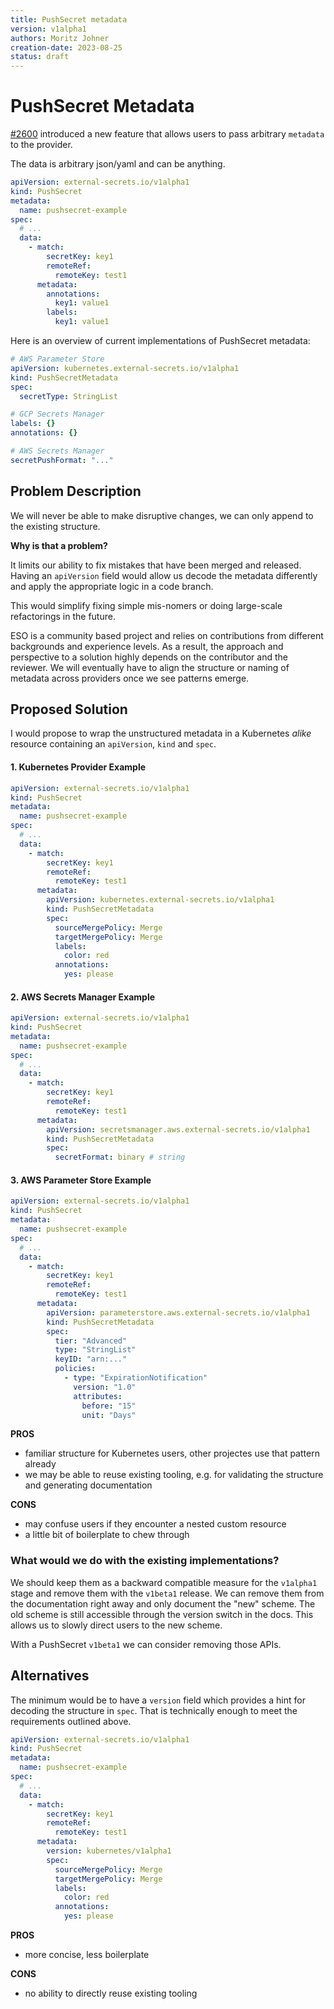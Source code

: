 ```yaml
---
title: PushSecret metadata
version: v1alpha1
authors: Moritz Johner
creation-date: 2023-08-25
status: draft
---
```

# PushSecret Metadata

[#2600](https://github.com/external-secrets/external-secrets/pull/2600) introduced a new feature that allows users to pass arbitrary `metadata` to the provider.

The data is arbitrary json/yaml and can be anything.

```yaml
apiVersion: external-secrets.io/v1alpha1
kind: PushSecret
metadata:
  name: pushsecret-example
spec:
  # ...
  data:
    - match:
        secretKey: key1
        remoteRef:
          remoteKey: test1
      metadata:
        annotations:
          key1: value1
        labels:
          key1: value1

```

Here is an overview of current implementations of PushSecret metadata:

```yaml
# AWS Parameter Store
apiVersion: kubernetes.external-secrets.io/v1alpha1
kind: PushSecretMetadata
spec:
  secretType: StringList
```

```yaml
# GCP Secrets Manager
labels: {}
annotations: {}
```

```yaml
# AWS Secrets Manager
secretPushFormat: "..."
```

## Problem Description

We will never be able to make disruptive changes, we can only append to the existing structure.

**Why is that a problem?**

It limits our ability to fix mistakes that have been merged and released. Having an `apiVersion` field would allow us decode the metadata differently and apply the appropriate logic in a code branch. 

This would simplify fixing simple mis-nomers or doing large-scale refactorings in the future. 

ESO is a community based project and relies on contributions from different backgrounds and experience levels. As a result, the approach and perspective to a solution highly depends
on the contributor and the reviewer. We will eventually have to align the structure or naming of metadata across providers once we see patterns emerge.

## Proposed Solution

I would propose to wrap the unstructured metadata in a Kubernetes *alike* resource containing an `apiVersion`, `kind` and `spec`. 

#### 1. Kubernetes Provider Example

```yaml
apiVersion: external-secrets.io/v1alpha1
kind: PushSecret
metadata:
  name: pushsecret-example
spec:
  # ...
  data:
    - match:
        secretKey: key1
        remoteRef:
          remoteKey: test1
      metadata:
        apiVersion: kubernetes.external-secrets.io/v1alpha1
        kind: PushSecretMetadata
        spec:
          sourceMergePolicy: Merge
          targetMergePolicy: Merge
          labels:
            color: red
          annotations:
            yes: please
```

#### 2. AWS Secrets Manager Example

```yaml
apiVersion: external-secrets.io/v1alpha1
kind: PushSecret
metadata:
  name: pushsecret-example
spec:
  # ...
  data:
    - match:
        secretKey: key1
        remoteRef:
          remoteKey: test1
      metadata:
        apiVersion: secretsmanager.aws.external-secrets.io/v1alpha1
        kind: PushSecretMetadata
        spec:
          secretFormat: binary # string
```

#### 3. AWS Parameter Store Example

```yaml
apiVersion: external-secrets.io/v1alpha1
kind: PushSecret
metadata:
  name: pushsecret-example
spec:
  # ...
  data:
    - match:
        secretKey: key1
        remoteRef:
          remoteKey: test1
      metadata:
        apiVersion: parameterstore.aws.external-secrets.io/v1alpha1
        kind: PushSecretMetadata
        spec:
          tier: "Advanced"
          type: "StringList"
          keyID: "arn:..."
          policies: 
            - type: "ExpirationNotification"
              version: "1.0"
              attributes: 
                before: "15"
                unit: "Days"
```

**PROS**
- familiar structure for Kubernetes users, other projectes use that pattern already
- we may be able to reuse existing tooling, e.g. for validating the structure and generating documentation

**CONS**
- may confuse users if they encounter a nested custom resource
- a little bit of boilerplate to chew through


### What would we do with the existing implementations?

We should keep them as a backward compatible measure for the `v1alpha1` stage and remove them with the `v1beta1` release. We can remove them from the documentation right away and only document the "new" scheme. The old scheme is still accessible through the version switch in the docs. This allows us to slowly direct users to the new scheme.

With a PushSecret `v1beta1` we can consider removing those APIs.


## Alternatives

The minimum would be to have a `version` field which provides a hint for decoding the structure in `spec`. That is technically enough to meet the requirements outlined above.


```yaml
apiVersion: external-secrets.io/v1alpha1
kind: PushSecret
metadata:
  name: pushsecret-example
spec:
  # ...
  data:
    - match:
        secretKey: key1
        remoteRef:
          remoteKey: test1
      metadata:
        version: kubernetes/v1alpha1
        spec:
          sourceMergePolicy: Merge
          targetMergePolicy: Merge
          labels:
            color: red
          annotations:
            yes: please
```

**PROS**
- more concise, less boilerplate

**CONS**
- no ability to directly reuse existing tooling
